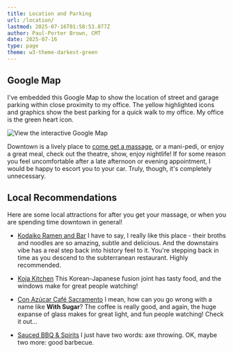 ```yaml
---
title: Location and Parking
url: /location/
lastmod: 2025-07-16T01:58:53.877Z
author: Paul-Porter Brown, CMT
date: 2025-07-16
type: page
theme: w3-theme-darkest-green
---
```


## Google Map

I've embedded this Google Map to show the location of street and garage parking within close proximity to my office.  The yellow highlighted icons and graphics show the best parking for a quick walk to my office.  My office is the green heart icon.

![View the interactive Google Map](https://www.google.com/maps/d/viewer?mid=1WtbWYov22H8k9ANR3L33272cc6-o_LA&hl=en&ehbc=2E312F)

Downtown is a lively place to [come get a massage](https://paulbrown.noterro.com/), or a mani-pedi, or enjoy a great meal, check out the theatre, show, enjoy nightlife! If for some reason you feel uncomfortable after a late afternoon or evening appointment, I would be happy to escort you to your car.  Truly, though, it's completely unnecessary.

## Local Recommendations

Here are some local attractions for after you get your massage, or when you are spending time downtown in general!

- [Kodaiko Ramen and Bar](https://kodaikoramen.com/)
I have to say, I really like this place - their broths and noodles are so amazing, subtle and delicious.  And the downstairs vibe has a real step back into history feel to it.  You're stepping back in time as you descend to the subterranean restaurant. Highly recommended.

- [Koja Kitchen](https://kojakitchensactown.com)
This Korean-Japanese fusion joint has tasty food, and the windows make for great people watching!

- [Con Azúcar Café Sacramento](http://conazucarcafe.com)
I mean, how can you go wrong with a name like **With Sugar**? The coffee is really good, and again, the huge expanse of glass makes for great light, and fun people watching!  Check it out...

- [Sauced BBQ & Spirits](www.saucedbbqandspirits.com)
I just have two words: axe throwing.  OK, maybe two more: good barbecue.
